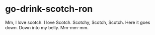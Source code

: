 go-drink-scotch-ron
===================

Mm, I love scotch. I love Scotch. Scotchy, Scotch, Scotch. Here it goes down. Down into my belly. Mm-mm-mm.

